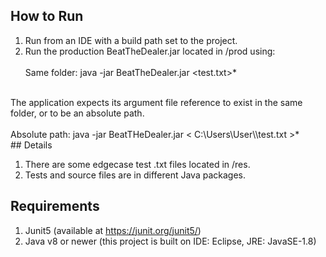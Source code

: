 ## How to Run

1. Run from an IDE with a build path set to the project.<br>
2. Run the production BeatTheDealer.jar located in /prod using: <br><br>
Same folder: java -jar BeatTheDealer.jar <test.txt>* <br>
<br>
The application expects its argument file reference to exist in the same folder, or to be an absolute path. <br><br>
Absolute path: java -jar BeatTHeDealer.jar < C:\Users\User\<insert-path>\test.txt >* <br>
## Details

1. There are some edgecase test .txt files located in /res. <br>
2. Tests and source files are in different Java packages.

## Requirements

1. Junit5 (available at https://junit.org/junit5/)<br>
2. Java v8 or newer (this project is built on IDE: Eclipse, JRE: JavaSE-1.8)<br>
